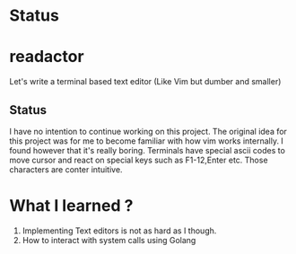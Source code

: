 # Status
# readactor
Let's write a terminal based text editor (Like Vim but dumber and smaller)

## Status
I have no intention to continue working on this project. The original idea for 
this project was for me to become familiar with how vim works internally. I found however that it's really boring. Terminals have special ascii codes to move cursor and react on special keys such as F1-12,Enter etc. Those characters are conter intuitive. 

# What I learned ? 
1. Implementing Text editors is not as hard as I though.
2. How to interact with system calls using Golang

